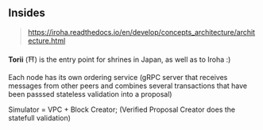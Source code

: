 ## Insides

> https://iroha.readthedocs.io/en/develop/concepts_architecture/architecture.html

**Torii** (⛩) is the entry point for shrines in Japan, as well as to Iroha :)

Each node has its own ordering service (gRPC server that receives messages from other peers and combines several transactions that have been passsed stateless validation into a proposal)

Simulator = VPC + Block Creator;   (Verified Proposal Creator does the statefull validation)


